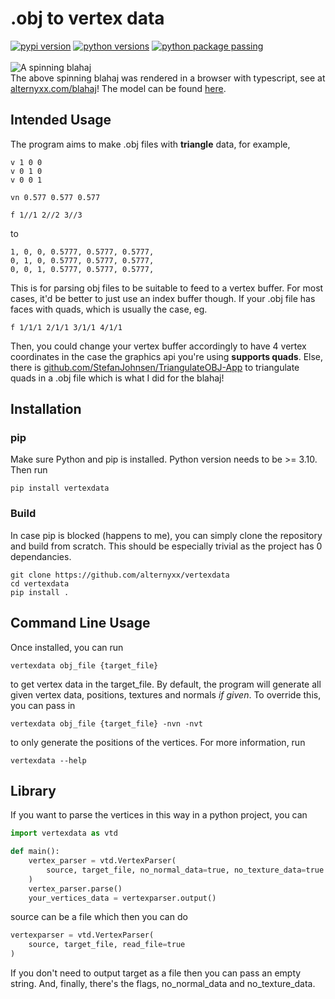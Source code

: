 # .obj to vertex data
[![pypi version](https://img.shields.io/pypi/v/vertexdata.svg)](https://pypi.org/project/vertexdata/)
[![python versions](https://img.shields.io/pypi/pyversions/vertexdata.svg)](https://pypi.org/project/vertexdata/)
[![python package passing](https://github.com/alternyxx/vertexdata/actions/workflows/python-package.yml/badge.svg)](https://github.com/alternyxx/vertexdata/actions)
<br>
<br>
![A spinning blahaj](https://static.alternyxx.com/gif/vertexdata.gif)
<br>
The above spinning blahaj was rendered in a browser with typescript, see at
[alternyxx.com/blahaj](https://alternyxx.com/blahaj)! The model can be found
[here](https://sketchfab.com/3d-models/blahaj-ce981de49111488c81ea646067abe1ec).
## Intended Usage
The program aims to make .obj files with **triangle** data, for example,
```
v 1 0 0
v 0 1 0
v 0 0 1

vn 0.577 0.577 0.577

f 1//1 2//2 3//3
```
to
```
1, 0, 0, 0.5777, 0.5777, 0.5777,
0, 1, 0, 0.5777, 0.5777, 0.5777,
0, 0, 1, 0.5777, 0.5777, 0.5777,
```
This is for parsing obj files to be suitable to feed to a vertex buffer.
For most cases, it'd be better to just use an index buffer though.
If your .obj file has faces with quads, which is usually the case, eg.
```
f 1/1/1 2/1/1 3/1/1 4/1/1
```
Then, you could change your vertex buffer accordingly to have 4 vertex coordinates in the 
case the graphics api you're using **supports quads**. Else, there is 
[github.com/StefanJohnsen/TriangulateOBJ-App](https://github.com/StefanJohnsen/TriangulateOBJ-App) 
to triangulate quads in a .obj file which is what I did for the blahaj!
## Installation 
### pip 
Make sure Python and pip is installed. Python version needs to be >= 3.10. Then run
```
pip install vertexdata
```
### Build
In case pip is blocked (happens to me), you can simply clone the repository and build
from scratch. This should be especially trivial as the project has 0 dependancies.
```
git clone https://github.com/alternyxx/vertexdata
cd vertexdata
pip install .
```
## Command Line Usage
Once installed, you can run
```
vertexdata obj_file {target_file}
```
to get vertex data in the target_file. By default, the program will generate all given 
vertex data, positions, textures and normals *if given*. To override this, you can pass
in
```
vertexdata obj_file {target_file} -nvn -nvt
```
to only generate the positions of the vertices.
For more information, run 
```
vertexdata --help
```
## Library
If you want to parse the vertices in this way in a python project, you can
```python
import vertexdata as vtd

def main():
    vertex_parser = vtd.VertexParser(
        source, target_file, no_normal_data=true, no_texture_data=true
    )
    vertex_parser.parse()
    your_vertices_data = vertexparser.output()
```
source can be a file which then you can do 
```python
vertexparser = vtd.VertexParser(
    source, target_file, read_file=true
)
```
If you don't need to output target as a file then you can pass an empty string. And,
finally, there's the flags, no_normal_data and no_texture_data.
